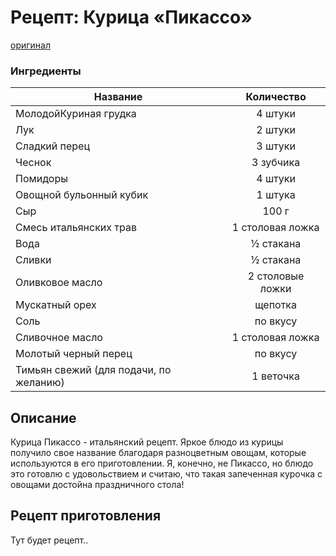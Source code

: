 # Рецепт: Курица «Пикассо»
[оригинал](https://eda.ru/recepty/osnovnye-blyuda/kurica-pikasso-25902) 

### Ингредиенты
| Название        			| Количество  		|
| -------------   			|:-----------------:|
| МолодойКуриная грудка 	| 4 штуки 			|
| Лук 						| 2 штуки 			|
| Сладкий перец 			| 3 штуки 			|
| Чеснок 					| 3 зубчика 		|
| Помидоры 					| 4 штуки 			|
| Овощной бульонный кубик 	| 1 штука 			|
| Сыр 						| 100 г 			|
| Смесь итальянских трав 	| 1 столовая ложка 	|
| Вода 						| ½ стакана 		|
| Сливки 					| ½ стакана 		|
| Оливковое масло 			| 2 столовые ложки 	|
| Мускатный орех 			| щепотка 			|
| Соль 						| по вкусу 			|
| Сливочное масло 			| 1 столовая ложка 	|
| Молотый черный перец 		| по вкусу 			|
| Тимьян свежий (для подачи, по желанию) | 1 веточка |

## Описание
Курица Пикассо - итальянский рецепт. 
Яркое блюдо из курицы получило свое название благодаря разноцветным овощам, которые используются в его приготовлении. Я, конечно, не Пикассо, но блюдо это готовлю с удовольствием и считаю, что такая запеченная курочка с овощами достойна праздничного стола!

## Рецепт приготовления
Тут будет рецепт..
